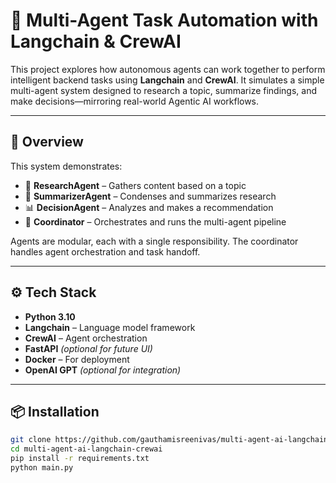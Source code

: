 # 🧠 Multi-Agent Task Automation with Langchain & CrewAI

This project explores how autonomous agents can work together to perform intelligent backend tasks using **Langchain** and **CrewAI**. It simulates a simple multi-agent system designed to research a topic, summarize findings, and make decisions—mirroring real-world Agentic AI workflows.

---

## 🚀 Overview

This system demonstrates:

- 🤖 **ResearchAgent** – Gathers content based on a topic
- 📝 **SummarizerAgent** – Condenses and summarizes research
- 📊 **DecisionAgent** – Analyzes and makes a recommendation
- 🧭 **Coordinator** – Orchestrates and runs the multi-agent pipeline

Agents are modular, each with a single responsibility. The coordinator handles agent orchestration and task handoff.

---

## ⚙️ Tech Stack

- **Python 3.10**
- **Langchain** – Language model framework
- **CrewAI** – Agent orchestration
- **FastAPI** *(optional for future UI)*
- **Docker** – For deployment
- **OpenAI GPT** *(optional for integration)*

---

## 📦 Installation

```bash
git clone https://github.com/gauthamisreenivas/multi-agent-ai-langchain-crewai.git
cd multi-agent-ai-langchain-crewai
pip install -r requirements.txt
python main.py
